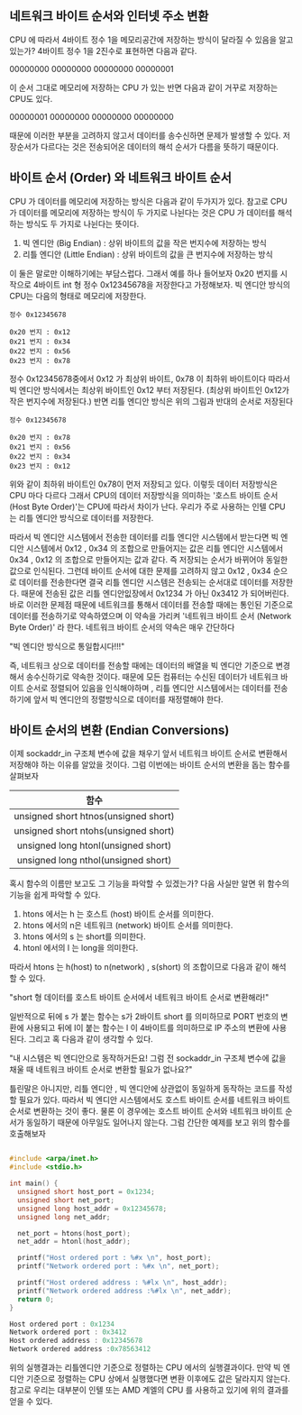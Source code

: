 ## 네트워크 바이트 순서와 인터넷 주소 변환
CPU 에 따라서 4바이트 정수 1을 메모리공간에 저장하는 방식이 달라질 수 있음을 알고 있는가? 4바이트 정수 1을 2진수로 표현하면 다음과 같다.

00000000 00000000 00000000 00000001

이 순서 그대로 메모리에 저장하는 CPU 가 있는 반면 다음과 같이 거꾸로 저장하는 CPU도 있다.

00000001 00000000 00000000 00000000

때문에 이러한 부분을 고려하지 않고서 데이터를 송수신하면 문제가 발생할 수 있다. 저장순서가 다르다는 것은 전송되어온 데이터의 해석 순서가 다름을 뜻하기 때문이다.

## 바이트 순서 (Order) 와 네트워크 바이트 순서
CPU 가 데이터를 메모리에 저장하는 방식은 다음과 같이 두가지가 있다. 참고로 CPU 가 데이터를 메모리에 저장하는 방식이 두 가지로 나뉜다는 것은 CPU 가 데이터를 해석하는 방식도 두 가지로 나뉜다는 뜻이다.

1. 빅 엔디안 (Big Endian) : 상위 바이트의 값을 작은 번지수에 저장하는 방식
2. 리틀 엔디안 (Little Endian) : 상위 바이트의 값을 큰 번지수에 저장하는 방식

이 둘은 말로만 이해하기에는 부담스럽다. 그래서 예를 하나 들어보자 0x20 번지를 시작으로 4바이트 int 형 정수 0x12345678을 저장한다고 가정해보자. 빅 엔디안 방식의 CPU는 다음의 형태로 메모리에 저장한다.

```
정수 0x12345678

0x20 번지 : 0x12
0x21 번지 : 0x34
0x22 번지 : 0x56
0x23 번지 : 0x78
```

정수 0x12345678중에서 0x12 가 최상위 바이트, 0x78 이 최하위 바이트이다 따라서 빅 엔디안 방식에서는 최상위 바이트인 0x12 부터 저장된다. (최상위 바이트인 0x12가 작은 번지수에 저장된다.) 반면 리틀 엔디안 방식은 위의 그림과 반대의 순서로 저장된다


```
정수 0x12345678

0x20 번지 : 0x78
0x21 번지 : 0x56
0x22 번지 : 0x34
0x23 번지 : 0x12
```

위와 같이 최하위 바이트인 0x78이 먼저 저장되고 있다. 이렇듯 데이터 저장방식은 CPU 마다 다르다 그래서 CPU의 데이터 저장방식을 의미하는 '호스트 바이트 순서 (Host Byte Order)'는 CPU에 따라서 차이가 난다. 우리가 주로 사용하는 인텔 CPU 는 리틀 엔디안 방식으로 데이터를 저장한다.

따라서 빅 엔디안 시스템에서 전송한 데이터를 리틀 엔디안 시스템에서 받는다면 빅 엔디안 시스템에서 0x12 , 0x34 의 조합으로 만들어지는 값은 리틀 엔디안 시스템에서 0x34 , 0x12 의 조합으로 만들어지는 값과 같다. 즉 저장되는 순서가 바뀌어야 동일한 값으로 인식된다. 그런데 바이트 순서에 대한 문제를 고려하지 않고 0x12 , 0x34 순으로 데이터를 전송한다면 결국 리틀 엔디안 시스템은 전송되는 순서대로 데이터를 저장한다. 때문에 전송된 값은 리틀 엔디안잆장에서 0x1234 가 아닌 0x3412 가 되어버린다. 바로 이러한 문제점 때문에 네트워크를 통해서 데이터를 전송할 때에는 통인된 기준으로 데이터를 전송하기로 약속하였으며 이 약속을 가리켜 '네트워크 바이트 순서 (Network Byte Order)' 라 한다. 네트워크 바이트 순서의 약속은 매우 간단하다

"빅 엔디안 방식으로 통일합시다!!!"

즉, 네트워크 상으로 데이터를 전송할 때에는 데이터의 배열을 빅 엔디안 기준으로 변경해서 송수신하기로 약속한 것이다. 때문에 모든 컴퓨터는 수신된 데이터가 네트워크 바이트 순서로 정렬되어 있음을 인식해야하며 , 리틀 엔디안 시스템에서는 데이터를 전송하기에 앞서 빅 엔디안의 정렬방식으로 데이터를 재정렬해야 한다.


## 바이트 순서의 변환 (Endian Conversions)
이제 sockaddr_in 구조체 변수에 값을 채우기 앞서 네트워크 바이트 순서로 변환해서 저장해야 하는 이유를 알았을 것이다. 그럼 이번에는 바이트 순서의 변환을 돕는 함수를 살펴보자

|함수|
|:--:|
|unsigned short htnos(unsigned short)|
|unsigned short ntohs(unsigned short)|
|unsigned long  htonl(unsigned short)|
|unsigned long  nthol(unsigned short)|

혹시 함수의 이름만 보고도 그 기능을 파악할 수 있겠는가? 다음 사실만 알면 위 함수의 기능을 쉽게 파악할 수 있다.

1. htons 에서는 h 는 호스트 (host) 바이트 순서를 의미한다.
2. htons 에서의 n은 네트워크 (network) 바이트 순서를 의미한다.
3. htons 에서의 s 는 short를 의미한다.
4. htonl 에서의 l 는 long을 의미한다.

따라서 htons 는 h(host) to n(network) , s(short) 의 조합이므로 다음과 같이 해석할 수 있다.

"short 형 데이터를 호스트 바이트 순서에서 네트워크 바이트 순서로 변환해라!"

일반적으로 뒤에 s 가 붙는 함수는 s가 2바이트 short 를 의미하므로 PORT 번호의 변환에 사용되고 뒤에 l이 붙는 함수는 l 이 4바이트를 의미하므로 IP 주소의 변환에 사용된다. 그리고 혹 다음과 같이 생각할 수 있다.

"내 시스템은 빅 엔디안으로 동작하거든요! 그럼 전 sockaddr_in 구조체 변수에 값을 채울 때 네트워크 바이트 순서로 변환할 필요가 없나요?"

틀린말은 아니지만, 리틀 엔디안 , 빅 엔디안에 상관없이 동일하게 동작하는 코드를 작성할 필요가 있다. 따라서 빅 엔디안 시스템에서도 호스트 바이트 순서를 네트워크 바이트 순서로 변환하는 것이 좋다.
물론 이 경우에는 호스트 바이트 순서와 네트워크 바이트 순서가 동일하기 때문에 아무일도 일어나지 않는다. 그럼 간단한 예제를 보고 위의 함수를 호출해보자

```c

#include <arpa/inet.h>
#include <stdio.h>

int main() {
  unsigned short host_port = 0x1234;
  unsigned short net_port;
  unsigned long host_addr = 0x12345678;
  unsigned long net_addr;

  net_port = htons(host_port);
  net_addr = htonl(host_addr);

  printf("Host ordered port : %#x \n", host_port);
  printf("Network ordered port : %#x \n", net_port);

  printf("Host ordered address : %#lx \n", host_addr);
  printf("Network ordered address :%#lx \n", net_addr);
  return 0;
}
```

```c
Host ordered port : 0x1234
Network ordered port : 0x3412
Host ordered address : 0x12345678
Network ordered address :0x78563412
```

위의 실행결과는 리틀엔디안 기준으로 정렬하는 CPU 에서의 실행결과이다. 만약 빅 엔디안 기준으로 정렬하는 CPU 상에서 실행했다면 변환 이후에도 값은 달라지지 않는다. 참고로 우리는 대부분이 인텔 또는 AMD 계엘의 CPU 를 사용하고 있기에 위의 결과를 얻을 수 있다.

